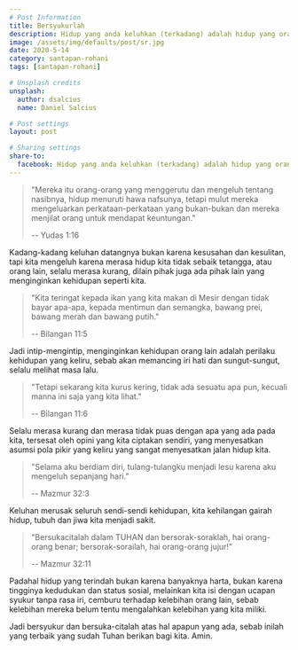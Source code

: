 ```yaml
---
# Post Information
title: Bersyukurlah
description: Hidup yang anda keluhkan (terkadang) adalah hidup yang orang lain inginkan, jadi bersyukurlah. &mdash; IHT
image: /assets/img/defaults/post/sr.jpg
date: 2020-5-14
category: santapan-rohani
tags: [santapan-rohani]

# Unsplash credits
unsplash:
  author: dsalcius
  name: Daniel Salcius

# Post settings
layout: post

# Sharing settings
share-to:
  facebook: Hidup yang anda keluhkan (terkadang) adalah hidup yang orang lain inginkan, jadi bersyukurlah. — IHT | Santapan Rohani GBI Grogol, 14 Mei 2020
---
```


> "Mereka itu orang-orang yang menggerutu dan mengeluh tentang nasibnya, hidup menuruti hawa nafsunya, tetapi mulut mereka mengeluarkan perkataan-perkataan yang bukan-bukan dan mereka menjilat orang untuk mendapat keuntungan."
>
> -- Yudas 1:16

Kadang-kadang keluhan datangnya bukan karena kesusahan dan kesulitan, tapi kita mengeluh karena merasa hidup kita tidak sebaik tetangga, atau orang lain, selalu merasa kurang, dilain pihak juga ada pihak lain yang menginginkan kehidupan seperti kita.

> "Kita teringat kepada ikan yang kita makan di Mesir dengan tidak bayar apa-apa, kepada mentimun dan semangka, bawang prei, bawang merah dan bawang putih."
>
> -- Bilangan 11:5

Jadi intip-mengintip, menginginkan kehidupan orang lain adalah perilaku kehidupan yang keliru, sebab akan memancing iri hati dan sungut-sungut, selalu melihat masa lalu.

> "Tetapi sekarang kita kurus kering, tidak ada sesuatu apa pun, kecuali manna ini saja yang kita lihat."
>
> -- Bilangan 11:6

Selalu merasa kurang dan merasa tidak puas dengan apa yang ada pada kita, tersesat oleh opini yang kita ciptakan sendiri, yang menyesatkan asumsi pola pikir yang keliru yang sangat menyesatkan jalan hidup kita.

> "Selama aku berdiam diri, tulang-tulangku menjadi lesu karena aku mengeluh sepanjang hari."
>
> -- Mazmur 32:3

Keluhan merusak seluruh sendi-sendi kehidupan, kita kehilangan gairah hidup, tubuh dan jiwa kita menjadi sakit.

> "Bersukacitalah dalam TUHAN dan bersorak-soraklah, hai orang-orang benar; bersorak-sorailah, hai orang-orang jujur!"
>
> -- Mazmur 32:11

Padahal hidup yang terindah bukan karena banyaknya harta, bukan karena tingginya kedudukan dan status sosial, melainkan kita isi dengan ucapan syukur tanpa rasa iri, cemburu terhadap kelebihan orang lain, sebab kelebihan mereka belum tentu mengalahkan kelebihan yang kita miliki.

Jadi bersyukur dan bersuka-citalah atas hal apapun yang ada, sebab inilah yang terbaik yang sudah Tuhan berikan bagi kita. Amin.
